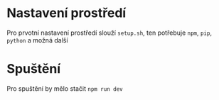 # Nastavení prostředí
Pro prvotní nastavení prostředí slouží `setup.sh`, ten potřebuje `npm`, `pip`, `python` a možná další

# Spuštění
Pro spuštění by mělo stačit `npm run dev`
